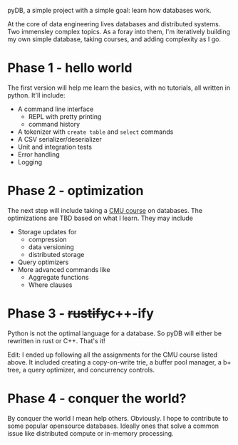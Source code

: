 pyDB, a simple project with a simple goal: learn how databases work.

At the core of data engineering lives databases and distributed systems. Two immensley
complex topics. As a foray into them, I'm iteratively building my own simple database,
taking courses, and adding complexity as I go. 

# Phase 1 - hello world

The first version will help me learn the basics, with no tutorials, all written 
in python. It'll include:
- A command line interface
    - REPL with pretty printing
    - command history
- A tokenizer with `create table` and `select` commands
- A CSV serializer/deserializer
- Unit and integration tests
- Error handling
- Logging

# Phase 2 - optimization

The next step will include taking a [CMU course](https://www.youtube.com/watch?v=vdPALZ-GCfI&list=PLSE8ODhjZXjbj8BMuIrRcacnQh20hmY9g&ab_channel=CMUDatabaseGroup) 
on databases. The optimizations are TBD based on what I learn. They may include
- Storage updates for
    - compression
    - data versioning
    - distributed storage 
- Query optimizers
- More advanced commands like
    - Aggregate functions
    - Where clauses

# Phase 3 - ~~rustify~~c++-ify

Python is not the optimal language for a database. So pyDB will either be rewritten
in rust or C++. That's it!

Edit: I ended up following all the assignments for the CMU course listed above.
It included creating a copy-on-write trie, a buffer pool manager, a b+ tree, 
a query optimizer, and concurrency controls.

# Phase 4 - conquer the world?

By conquer the world I mean help others. Obviously. I hope to contribute to some
popular opensource databases. Ideally ones that solve a common issue like 
distributed compute or in-memory processing.
